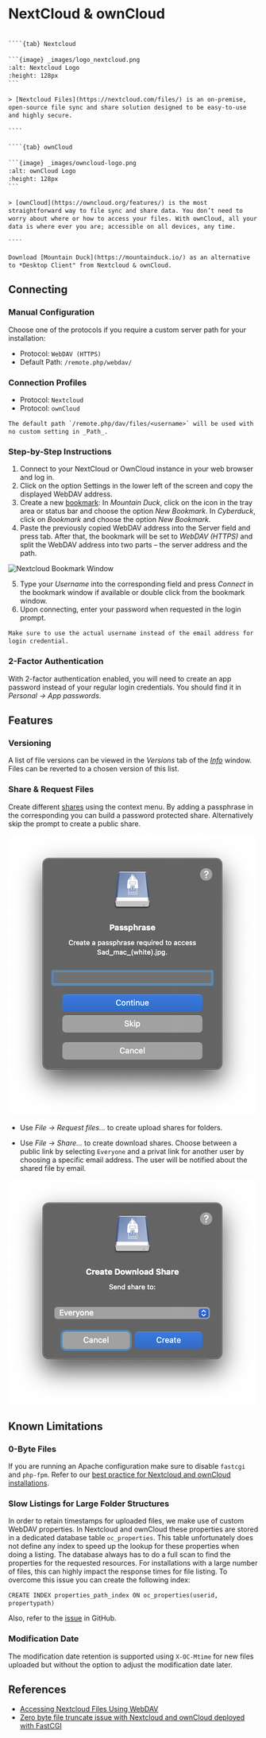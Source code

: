 NextCloud & ownCloud
====

`````{tabs}

````{tab} Nextcloud

```{image} _images/logo_nextcloud.png
:alt: Nextcloud Logo
:height: 128px
```

> [Nextcloud Files](https://nextcloud.com/files/) is an on-premise, open-source file sync and share solution designed to be easy-to-use and highly secure.

````

````{tab} ownCloud

```{image} _images/owncloud-logo.png
:alt: ownCloud Logo
:height: 128px
```

> [ownCloud](https://owncloud.org/features/) is the most straightforward way to file sync and share data. You don’t need to worry about where or how to access your files. With ownCloud, all your data is where ever you are; accessible on all devices, any time.

````

`````

```{tip}
Download [Mountain Duck](https://mountainduck.io/) as an alternative to *Desktop Client" from Nextcloud & ownCloud.
```

## Connecting

### Manual Configuration

Choose one of the protocols if you require a custom server path for your installation:

- Protocol: `WebDAV (HTTPS)`
- Default Path: `/remote.php/webdav/`

### Connection Profiles

- Protocol: `Nextcloud` 
- Protocol: `ownCloud`

```{tip}
The default path `/remote.php/dav/files/<username>` will be used with no custom setting in _Path_.
```

### Step-by-Step Instructions

1. Connect to your NextCloud or OwnCloud instance in your web browser and log in.
2. Click on the option Settings in the lower left of the screen and copy the displayed WebDAV address.
3. Create a new [bookmark](../../cyberduck/bookmarks.md):
In *Mountain Duck*, click on the icon in the tray area or status bar and choose the option *New Bookmark*.
In *Cyberduck*, click on *Bookmark* and choose the option *New Bookmark*.
4. Paste the previously copied WebDAV address into the Server field and press tab. After that, the bookmark will be set to *WebDAV (HTTPS)* and split the WebDAV address into two parts – the server address and the path.

![Nextcloud Bookmark Window](_images/NextCloud_Bookmark_Window.png)

5. Type your *Username* into the corresponding field and press *Connect* in the bookmark window if available or double click from the bookmark window.
6. Upon connecting, enter your password when requested in the login prompt.

```{warning}
Make sure to use the actual username instead of the email address for login credential.
```

### 2-Factor Authentication

With 2-factor authentication enabled, you will need to create an app password instead of your regular login credentials. You should find it in *Personal → App passwords*.

## Features

### Versioning

A list of file versions can be viewed in the *Versions* tab of the *[Info](../../cyberduck/info.md#versions)* window. Files can be reverted to a chosen version of this list. 

### Share & Request Files

Create different [shares](../../cyberduck/share.md#nextcloud--owncloud) using the context menu. By adding a passphrase in the corresponding you can build a password protected share. Alternatively skip the prompt to create a public share.

![Nextcloud Share Passphrase](_images/Nextcloud_Share_Passphrase.png)

- Use *File → Request files…* to create upload shares for folders.

- Use *File → Share…* to create download shares. Choose between a public link by selecting `Everyone` and a privat link for another user by choosing a specific email address. The user will be notified about the shared file by email.

![Nextcloud Download Everyone](_images/Nextcloud_Download_Everyone.png)

## Known Limitations

### 0-Byte Files

If you are running an Apache configuration make sure to disable `fastcgi` and `php-fpm`. Refer to our [best practice for Nextcloud and ownCloud installations](../../mountainduck/issues/fastcgi.md).

### Slow Listings for Large Folder Structures

In order to retain timestamps for uploaded files, we make use of custom WebDAV properties. In Nextcloud and ownCloud these properties are stored in a dedicated database table `oc_properties`. This table unfortunately does not define any index to speed up the lookup for these properties when doing a listing. The database always has to do a full scan to find the properties for the requested resources. For installations with a large number of files, this can highly impact the response times for file listing. To overcome this issue you can create the following index:

	CREATE INDEX properties_path_index ON oc_properties(userid, propertypath)

Also, refer to the [issue](https://github.com/nextcloud/server/issues/8962) in GitHub.

### Modification Date

The modification date retention is supported using `X-OC-Mtime` for new files uploaded but without the option to adjust the modification date later.

## References

- [Accessing Nextcloud Files Using WebDAV](https://docs.nextcloud.com/server/13/user_manual/files/access_webdav.html)
- [Zero byte file truncate issue with Nextcloud and ownCloud deployed with FastCGI](../../mountainduck/issues/fastcgi.md)
